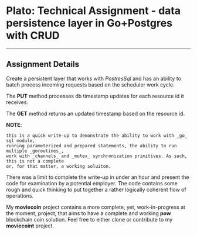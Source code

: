 # Plato: Technical Assignment - data persistence layer in Go+Postgres with CRUD
---


## Assignment Details
Create a persistent layer that works with _PostresSql_ and has an ability to batch process incoming requests
based on the scheduler work cycle.


The __PUT__ method processes db timestamp updates for each resource id it receives.


The __GET__ method returns an updated timestamp based on the resource id.


__NOTE__:
```
this is a quick write-up to demonstrate the ability to work with _go_ sql module,
running parameterized and prepared statements, the ability to run multiple _goroutines_,
work with _channels_ and _mutex_ synchronization primitives. As such, this is not a complete
or, for that matter, a working soluiton.
```

There was a limit to complete the write-up in under an hour and present the code for examination
by a potential employer. The code contains some rough and quick thinking to put together a rather logically coherent
flow of operations. 


My __moviecoin__ project contains a more complete, yet, work-in-progress at the moment, project, that aims to have 
a complete and working __pow__ blockchain coin solution. Feel free to either clone or contribute to my __moviecoint__
project.



